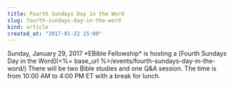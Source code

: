 ```yaml
---
title: Fourth Sundays Day in the Word
slug: fourth-sundays-day-in-the-word
kind: article
created_at: "2017-01-22 15:00"
---
```

<div itemscope itemtype="http://schema.org/Event" markdown="1">
<meta itemprop="name" content="<%= h :title %>">

<span itemprop="description">
Sunday, January 29, 2017 *EBible Fellowship* is hosting a 
[Fourth Sundays Day in the Word](<%= base_url %>/events/fourth-sundays-day-in-the-word/)
There will be two Bible studies and one Q&A session.  
The time is from 10:00 AM to 4:00 PM ET with a break for lunch.
</span>

<meta itemprop="startDate" content="2017-01-29T10:00-0500">
<meta itemprop="endDate" content="2017-01-29T16:00-0500">

</div>

